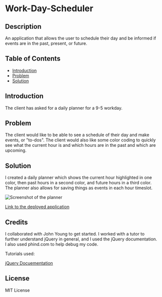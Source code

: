 # Work-Day-Scheduler

## Description

An application that allows the user to schedule their day and be informed if events are in the past, present, or future.

## Table of Contents

- [Introduction](#introduction)
- [Problem](#problem)
- [Solution](#solution)

## Introduction

The client has asked for a daily planner for a 9-5 workday.

## Problem

The client would like to be able to see a schedule of their day and make events, or "to-dos". The client would also like some color coding to quickly see what the current hour is and which hours are in the past and which are upcoming.

## Solution

I created a daily planner which shows the current hour highlighted in one color, then past hours in a second color, and future hours in a third color. The planner also allows for saving things as events in each hour timeslot.

![Screenshot of the planner](./assets/screenshot.png)

[Link to the deployed application](https://ktetsuyama.github.io/Work-Day-Scheduler/)

## Credits

I collaborated with John Young to get started. I worked with a tutor to further understand jQuery in general, and I used the jQuery documentation. I also used phind.com to help debug my code.

Tutorials used:

[jQuery Docuementation](https://api.jquery.com/)

## License

MIT License
